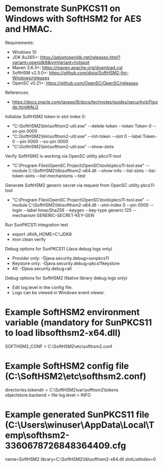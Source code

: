 # Demonstrate SunPKCS11 on Windows with SoftHSM2 for AES and HMAC.

Requirements:
- Windows 10
- JDK 8u265+: https://adoptopenjdk.net/releases.html?variant=openjdk8&jvmVariant=hotspot
- Maven 3.6.3+: https://maven.apache.org/download.cgi
- SoftHSM v2.5.0+: https://github.com/disig/SoftHSM2-for-Windows/releases
- OpenSC v0.21+: https://github.com/OpenSC/OpenSC/releases

References:
- https://docs.oracle.com/javase/8/docs/technotes/guides/security/p11guide.html#ALG

Initialize SoftHSM2 token in slot index 0:
- "C:\SoftHSM2\bin\softhsm2-util.exe" --delete-token --token Token-0 --so-pin 0000
- "C:\SoftHSM2\bin\softhsm2-util.exe" --init-token --slot 0 --label Token-0 --pin 0000 --so-pin 0000
- "C:\SoftHSM2\bin\softhsm2-util.exe" --show-slots

Verify SoftHSM2 is working via OpenSC utility pkcs11-tool
- "C:\Program Files\OpenSC Project\OpenSC\tools\pkcs11-tool.exe" --module C:\SoftHSM2\lib\softhsm2-x64.dll  --show-info --list-slots --list-token-slots --list-mechanisms --test

Generate SoftHSM2 generic secret via request from OpenSC utility pkcs11-tool
- "C:\Program Files\OpenSC Project\OpenSC\tools\pkcs11-tool.exe" --module C:\SoftHSM2\lib\softhsm2-x64.dll --slot-index 0 --pin 0000 --login --label hmacSha256 --keygen --key-type generic:125 --mechanism GENERIC-SECRET-KEY-GEN

Run SunPKCS11 integration test
- export JAVA_HOME=C:\JDK8
- mvn clean verify

Debug options for SunPKCS11 (Java debug logs only)
- Provider only: -Djava.security.debug=sunpkcs11
- Keystore only: -Djava.security.debug=pkcs11keystore
- All: -Djava.security.debug=all

Debug options for SoftHSM2 (Native library debug logs only)
- Edit log.level in the config file.
- Logs can be viewed in Windows event viewer.

# Example SoftHSM2 environment variable (mandatory for SunPKCS11 to load libsofthsm2-x64.dll)
SOFTHSM2_CONF = C:\SoftHSM2\etc\softhsm2.conf

# Example SoftHSM2 config file (C:\SoftHSM2\etc\softhsm2.conf)
directories.tokendir = C:\SoftHSM2\var\softhsm2\tokens\
objectstore.backend = file
log.level = INFO

# Example generated SunPKCS11 file (C:\Users\winuser\AppData\Local\Temp\softhsm2-3360678726848364409.cfg
name=SoftHSM2
library=C:\SoftHSM2\lib\softhsm2-x64.dll
slotListIndex=0
